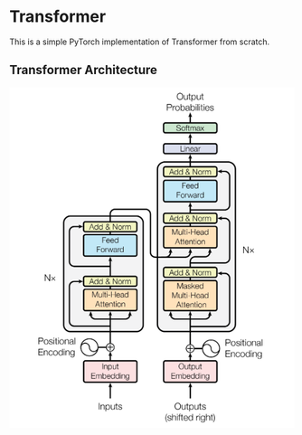 # Transformer
This is a simple PyTorch implementation of Transformer from scratch.
## Transformer Architecture
<img src="imgs/architecture.png" alt="Transformer">
